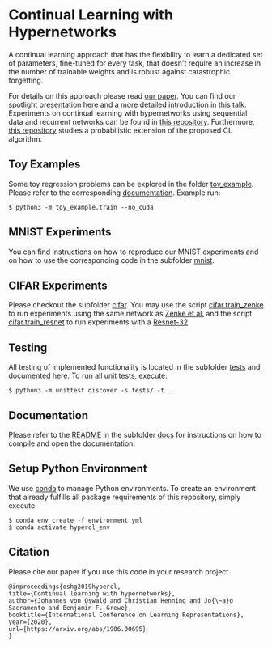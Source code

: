 # Continual Learning with Hypernetworks

A continual learning approach that has the flexibility to learn a dedicated set of parameters, fine-tuned for every task, that doesn't require an increase in the number of trainable weights and is robust against catastrophic forgetting.

For details on this approach please read [our paper](https://arxiv.org/abs/1906.00695). You can find our spotlight presentation [here](https://iclr.cc/virtual_2020/poster_SJgwNerKvB.html) and a more detailed introduction in [this talk](https://youtu.be/sFNAXF8H0IY?t=959). Experiments on continual learning with hypernetworks using sequential data and recurrent networks can be found in [this repository](https://github.com/mariacer/cl_in_rnns). Furthermore, [this repository](https://github.com/chrhenning/posterior_replay_cl) studies a probabilistic extension of the proposed CL algorithm.

## Toy Examples

Some toy regression problems can be explored in the folder [toy_example](toy_example). Please refer to the corresponding [documentation](toy_example/README.md). Example run:

```console
$ python3 -m toy_example.train --no_cuda
```

## MNIST Experiments

You can find instructions on how to reproduce our MNIST experiments and on how to use the corresponding code in the subfolder [mnist](mnist).

## CIFAR Experiments

Please checkout the subfolder [cifar](cifar). You may use the script [cifar.train_zenke](cifar/train_zenke.py) to run experiments using the same network as [Zenke et al.](https://arxiv.org/abs/1703.04200) and the script [cifar.train_resnet](cifar/train_resnet.py) to run experiments with a [Resnet-32](https://arxiv.org/abs/1512.03385).

## Testing

All testing of implemented functionality is located in the subfolder [tests](tests) and documented [here](tests/README.md). To run all unit tests, execute:

```console
$ python3 -m unittest discover -s tests/ -t .
```

## Documentation

Please refer to the [README](docs/README.md) in the subfolder [docs](docs) for instructions on how to compile and open the documentation.

## Setup Python Environment

We use [conda](https://www.anaconda.com/) to manage Python environments. To create an environment that already fulfills all package requirements of this repository, simply execute

```console
$ conda env create -f environment.yml
$ conda activate hypercl_env
```

## Citation
Please cite our paper if you use this code in your research project.

```
@inproceedings{oshg2019hypercl,
title={Continual learning with hypernetworks},
author={Johannes von Oswald and Christian Henning and Jo{\~a}o Sacramento and Benjamin F. Grewe},
booktitle={International Conference on Learning Representations},
year={2020},
url={https://arxiv.org/abs/1906.00695}
}
```
